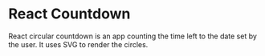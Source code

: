 # React Countdown

React circular countdown is an app counting the time left to the date set by
the user. It uses SVG to render the circles.
